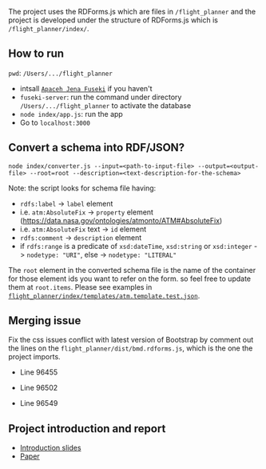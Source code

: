 The project uses the RDForms.js which are files in `/flight_planner` and the project is developed under the structure of RDForms.js which is `/flight_planner/index/`.

## How to run
`pwd`: `/Users/.../flight_planner`
- intsall [`Apaceh Jena Fuseki`](https://jena.apache.org/download/index.cgi) if you haven't 
- `fuseki-server`: run the command under directory `/Users/.../flight_planner` to activate the database
- `node index/app.js`: run the app
- Go to `localhost:3000`

## Convert a schema into RDF/JSON?
```
node index/converter.js --input=<path-to-input-file> --output=<output-file> --root=root --description=<text-description-for-the-schema>
```
Note: the script looks for schema file having:
- `rdfs:label` -> `label` element
- i.e. `atm:AbsoluteFix` -> `property` element (https://data.nasa.gov/ontologies/atmonto/ATM#AbsoluteFix)
- i.e. `atm:AbsoluteFix` text -> `id` element
- `rdfs:comment` -> `description` element
- if `rdfs:range` is a predicate of `xsd:dateTime`, `xsd:string` or `xsd:integer` -> `nodetype: "URI"`, else -> `nodetype: "LITERAL"`

The `root` element in the converted schema file is the name of the container for those element ids you want to refer on the form. so feel free to update them at `root.items`. Please see examples in [`flight_planner/index/templates/atm.template.test.json`](https://github.com/diaopk/flight_planner/blob/master/index/templates/atm.template.test.json).

## Merging issue
Fix the css issues conflict with latest version of Bootstrap by comment out the lines on the `flight_planner/dist/bmd.rdforms.js`, which is the one the project imports.
- Line 96455

- Line 96502

- Line 96549

## Project introduction and report
- [Introduction slides](https://drive.google.com/open?id=1Hu0tmkx5U1RkMI_QhqYyO27pj9ichIK5)
- [Paper](https://drive.google.com/open?id=122j-d-AjkpiMVHZuKYBilBzSdWFv55wM)
